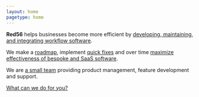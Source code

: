 ```yaml
---
layout: home
pagetype: home
---
```

**Red56** helps businesses become more efficient by [developing, maintaining, and integrating workflow software](workflow).

We make a [roadmap](#roadmap), implement [quick fixes](roadmap#quick_fixes) and over time [maximize effectiveness of bespoke and SaaS software](roadmap#long_term). 

We are [a small team](team) providing product
management, feature development and support.
 
 [What can we do for you?](contact)


